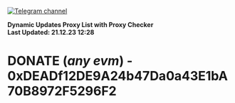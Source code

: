 [![Telegram channel](https://img.shields.io/endpoint?url=https://runkit.io/damiankrawczyk/telegram-badge/branches/master?url=https://t.me/n4z4v0d)](https://t.me/n4z4v0d) 

**Dynamic Updates Proxy List with Proxy Checker**  
**Last Updated: 21.12.23 12:28**

# DONATE (_any evm_) - 0xDEADf12DE9A24b47Da0a43E1bA70B8972F5296F2

